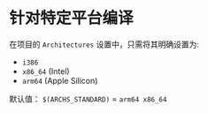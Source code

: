# 针对特定平台编译

在项目的 `Architectures` 设置中，只需将其明确设置为:

- `i386`
- `x86_64` (Intel)
- `arm64` (Apple Silicon)

默认值： `$(ARCHS_STANDARD)` = `arm64 x86_64`

